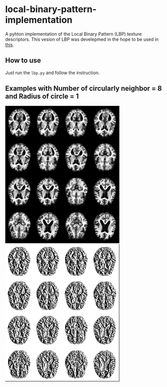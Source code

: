 ﻿# local-binary-pattern-implementation


A pyhton implementation of the Local Binary Pattern (LBP) texture descriptors.
This vesion of LBP was develepmed in the hope to be used in [this](https://github.com/yacineammari/PFE-alzheimer-disease-classification).


##  How to use
Just run the `lbp.py` and follow the instruction.

##  Examples with Number of circularly neighbor = 8 and Radius of circle = 1
![](I32875.png)![](lbpI32875.png)


